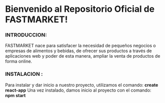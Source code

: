 # Bienvenido al Repositorio Oficial de FASTMARKET!

### INTRODUCCION: 

FASTMARKET nace para satisfacer la necesidad de pequeños negocios o empresas de alimentos y bebidas, de ofrecer sus productos a través de aplicaciones web y poder de esta manera, ampliar la venta de productos de forma online.  


### INSTALACION : 

Para instalar y dar inicio a nuestro proyecto, utilizamos el comando:
 **create react-app**
 Una vez instalado, damos inicio al proyecto con el comando:
 **npm start** 


